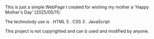 This is just a simple WebPage I created for wishing my mother a 'Happy Mother's Day' [2025/05/11]. 

The technolody use is 
. HTML 5
. CSS 3
. JavaScript

This project is not copyrighted and can b used and modified by anyone. 
